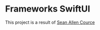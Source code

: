 # Frameworks SwiftUI
This project is a result of [Sean Allen Cource](https://seanallen.teachable.com/courses/1178002) 

